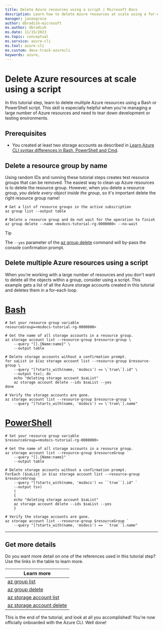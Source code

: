 ```yaml
---
title: Delete Azure resources using a script | Microsoft Docs
description: Learn how to delete Azure resources at scale using a for-each loop
manager: jasongroce
author: dbradish-microsoft
ms.author: dbradish
ms.date: 11/15/2023
ms.topic: conceptual
ms.service: azure-cli
ms.tool: azure-cli
ms.custom: devx-track-azurecli
keywords: azure, 
---
```

# Delete Azure resources at scale using a script

In this tutorial step, learn to delete multiple Azure resources using a Bash or PowerShell script. This skill is especially helpful when you're managing a large number of Azure resources and need to tear down development or testing environments.

## Prerequisites

* You created at least two storage accounts as described in [Learn Azure CLI syntax differences in Bash, PowerShell and Cmd](./get-started-tutorial-2-environment-syntax.md).

## Delete a resource group by name

Using random IDs and running these tutorial steps creates test resource groups that can be removed. The easiest way to clean up Azure resources is to delete the resource group. However, when you delete a resource group, _you delete every object inside the group_, so it's important delete the right resource group name!

```azurecli-interactive
# Get a list of resource groups in the active subscription
az group list --output table

# Delete a resource group and do not wait for the operation to finish
az group delete --name <msdocs-tutorial-rg-0000000> --no-wait
```

> [!TIP]
> The `--yes` parameter of the [az group delete](/cli/azure/group#az-group-delete) command will by-pass the console confirmation prompt.

## Delete multiple Azure resources using a script

When you're working with a large number of resources and you don't want to delete all the objects within a group, consider using a script. This example gets a list of all the Azure storage accounts created in this tutorial and deletes them in a for-each loop.

# [Bash](#tab/bash)

```azurecli-interactive
# Set your resource group variable
resourceGroup=<msdocs-tutorial-rg-0000000>

# Get the name of all storage accounts in a resource group.
az storage account list --resource-group $resource-group \
    --query "[].{Name:name}" \
    --output table

# Delete storage accounts without a confirmation prompt.
for saList in $(az storage account list --resource-group $resource-group \
    --query "[?starts_with(name, 'msdocs') == \`true\`].id" \
    --output tsv); do
    echo "deleting storage account $saList"
    az storage account delete --ids $saList --yes
done

# Verify the storage accounts are gone.
az storage account list --resource-group $resource-group \
    --query "[?starts_with(name, 'msdocs') == \`true\`].name"
```

# [PowerShell](#tab/powershell)

```azurecli-interactive
# Set your resource group variable
$resourceGroup=<msdocs-tutorial-rg-0000000>

# Get the name of all storage accounts in a resource group.
az storage account list --resource-group $resourceGroup `
    --query "[].{Name:name}" `
    --output table

# Delete storage accounts without a confirmation prompt.
ForEach ($saList in $(az storage account list --resource-group $resourceGroup `
    --query "[?starts_with(name, 'msdocs') == ``true``].id" `
    --output tsv)
    )
    {
    echo "deleting storage account $saList"
    az storage account delete --ids $saList --yes
    }

# Verify the storage accounts are gone.
az storage account list --resource-group $resourceGroup `
    --query "[?starts_with(name, 'msdocs') == ``true``].name"
```

---

## Get more details

Do you want more detail on one of the references used in this tutorial step? Use the links in the table to learn more.

|Learn more|
|-|
|[az group list](/cli/azure/group#az-group-list)
| [az group delete](/cli/azure/group#az-group-delete)
| [az storage account list](/cli/azure/storage/account#az-storage-account-list)
| [az storage account delete](/cli/azure/storage/account#az-storage-account-delete)

This is the end of the tutorial, and look at all you accomplished! You're now officially onboarded with the Azure CLI. Well done!
